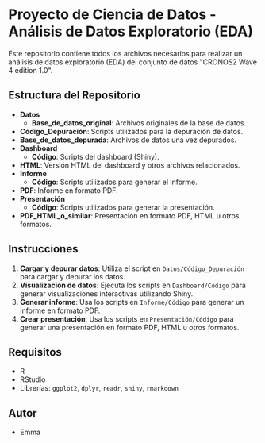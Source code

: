 # Proyecto de Ciencia de Datos - Análisis de Datos Exploratorio (EDA)

Este repositorio contiene todos los archivos necesarios para realizar un análisis de datos exploratorio (EDA) del conjunto de datos "CRONOS2 Wave 4 edition 1.0".

## Estructura del Repositorio

- **Datos**
  - **Base_de_datos_original**: Archivos originales de la base de datos.
- **Código_Depuración**: Scripts utilizados para la depuración de datos.
- **Base_de_datos_depurada**: Archivos de datos una vez depurados.
- **Dashboard**
  - **Código**: Scripts del dashboard (Shiny).
- **HTML**: Versión HTML del dashboard y otros archivos relacionados.
- **Informe**
  - **Código**: Scripts utilizados para generar el informe.
- **PDF**: Informe en formato PDF.
- **Presentación**
  - **Código**: Scripts utilizados para generar la presentación.
- **PDF_HTML_o_similar**: Presentación en formato PDF, HTML u otros formatos.

## Instrucciones

1. **Cargar y depurar datos**: Utiliza el script en `Datos/Código_Depuración` para cargar y depurar los datos.
2. **Visualización de datos**: Ejecuta los scripts en `Dashboard/Código` para generar visualizaciones interactivas utilizando Shiny.
3. **Generar informe**: Usa los scripts en `Informe/Código` para generar un informe en formato PDF.
4. **Crear presentación**: Usa los scripts en `Presentación/Código` para generar una presentación en formato PDF, HTML u otros formatos.

## Requisitos

- R
- RStudio
- Librerías: `ggplot2`, `dplyr`, `readr`, `shiny`, `rmarkdown`

## Autor

- Emma


